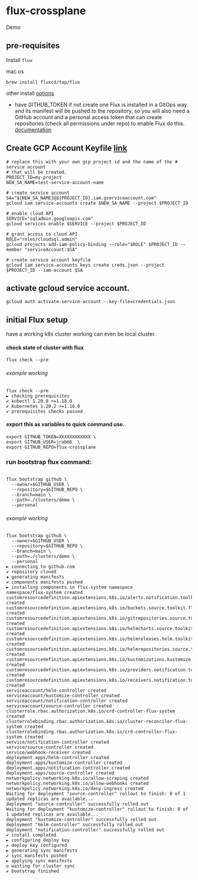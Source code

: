 # flux-crossplane
Demo



## pre-requisites

Install `flux`

mac os
```
brew install fluxcd/tap/flux
```

other install [options](https://github.com/fluxcd/flux2)


* have GITHUB_TOKEN if not create one 
Flux is installed in a GitOps way and its manifest will be pushed to the repository, so you will also need a GitHub account and a personal access token that can create repositories (check all permissions under repo) to enable Flux do this.
[documentation](https://docs.github.com/en/github/authenticating-to-github/creating-a-personal-access-token)

## Create GCP Account  Keyfile [link](https://crossplane.io/docs/v1.1/getting-started/install-configure.html)

```
# replace this with your own gcp project id and the name of the # service account
# that will be created.
PROJECT_ID=my-project
NEW_SA_NAME=test-service-account-name

# create service account
SA="${NEW_SA_NAME}@${PROJECT_ID}.iam.gserviceaccount.com"
gcloud iam service-accounts create $NEW_SA_NAME --project $PROJECT_ID

# enable cloud API
SERVICE="sqladmin.googleapis.com"
gcloud services enable $SERVICE --project $PROJECT_ID

# grant access to cloud API
ROLE="roles/cloudsql.admin"
gcloud projects add-iam-policy-binding --role="$ROLE" $PROJECT_ID --member "serviceAccount:$SA"

# create service account keyfile
gcloud iam service-accounts keys create creds.json --project $PROJECT_ID --iam-account $SA
```

## activate gcloud service account.

```
gcloud auth activate-service-account --key-file=credentials.json
```

## initial Flux setup

have a working k8s cluster working can even be local cluster.



#### check state of cluster with flux

```
flux check --pre
```

###### example working 
```
flux check --pre
► checking prerequisites
✔ kubectl 1.20.0 >=1.18.0
✔ Kubernetes 1.20.2 >=1.16.0
✔ prerequisites checks passed
```


#### export this as variables to quick command use.

```
export GITHUB_TOKEN=XXXXXXXXXXXX \ 
export GITHUB_USER=jrab66  \
export GITHUB_REPO=flux-crossplane
```

### run bootstrap flux command:
```

flux bootstrap github \
  --owner=$GITHUB_USER \
  --repository=$GITHUB_REPO \
  --branch=main \
  --path=./clusters/demo \
  --personal
```


###### example working 
```
flux bootstrap github \
  --owner=$GITHUB_USER \
  --repository=$GITHUB_REPO \
  --branch=main \
  --path=./clusters/demo \
  --personal
► connecting to github.com
✔ repository cloned
✚ generating manifests
✔ components manifests pushed
► installing components in flux-system namespace
namespace/flux-system created
customresourcedefinition.apiextensions.k8s.io/alerts.notification.toolkit.fluxcd.io created
customresourcedefinition.apiextensions.k8s.io/buckets.source.toolkit.fluxcd.io created
customresourcedefinition.apiextensions.k8s.io/gitrepositories.source.toolkit.fluxcd.io created
customresourcedefinition.apiextensions.k8s.io/helmcharts.source.toolkit.fluxcd.io created
customresourcedefinition.apiextensions.k8s.io/helmreleases.helm.toolkit.fluxcd.io created
customresourcedefinition.apiextensions.k8s.io/helmrepositories.source.toolkit.fluxcd.io created
customresourcedefinition.apiextensions.k8s.io/kustomizations.kustomize.toolkit.fluxcd.io created
customresourcedefinition.apiextensions.k8s.io/providers.notification.toolkit.fluxcd.io created
customresourcedefinition.apiextensions.k8s.io/receivers.notification.toolkit.fluxcd.io created
serviceaccount/helm-controller created
serviceaccount/kustomize-controller created
serviceaccount/notification-controller created
serviceaccount/source-controller created
clusterrole.rbac.authorization.k8s.io/crd-controller-flux-system created
clusterrolebinding.rbac.authorization.k8s.io/cluster-reconciler-flux-system created
clusterrolebinding.rbac.authorization.k8s.io/crd-controller-flux-system created
service/notification-controller created
service/source-controller created
service/webhook-receiver created
deployment.apps/helm-controller created
deployment.apps/kustomize-controller created
deployment.apps/notification-controller created
deployment.apps/source-controller created
networkpolicy.networking.k8s.io/allow-scraping created
networkpolicy.networking.k8s.io/allow-webhooks created
networkpolicy.networking.k8s.io/deny-ingress created
Waiting for deployment "source-controller" rollout to finish: 0 of 1 updated replicas are available...
deployment "source-controller" successfully rolled out
Waiting for deployment "kustomize-controller" rollout to finish: 0 of 1 updated replicas are available...
deployment "kustomize-controller" successfully rolled out
deployment "helm-controller" successfully rolled out
deployment "notification-controller" successfully rolled out
✔ install completed
► configuring deploy key
✔ deploy key configured
► generating sync manifests
✔ sync manifests pushed
► applying sync manifests
◎ waiting for cluster sync
✔ bootstrap finished
```


